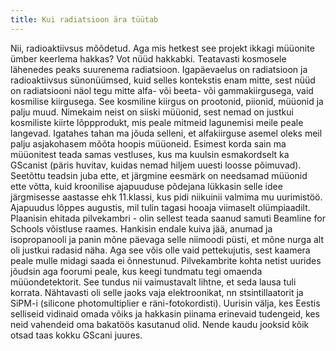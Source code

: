 ```yaml
---
title: Kui radiatsioon ära tüütab
---
```


Nii, radioaktiivsus mõõdetud. Aga mis hetkest see projekt ikkagi müüonite ümber keerlema hakkas? Vot nüüd hakkabki. Teatavasti kosmosele lähenedes peaks suurenema radiatsioon. Igapäevaelus on radiatsioon ja radioaktiivsus sünonüümsed, kuid selles kontekstis enam mitte, sest nüüd on radiatsiooni näol tegu mitte alfa- või beeta- või gammakiirgusega, vaid kosmilise kiirgusega. See kosmiline kiirgus on prootonid, piionid, müüonid ja palju muud. Nimekaim neist on siiski müüonid, sest nemad on justkui kosmiliste kiirte lõppprodukt, mis peale mitmeid lagunemisi meile peale langevad. Igatahes tahan ma jõuda selleni, et alfakiirguse asemel oleks meil palju asjakohasem mõõta hoopis müüoneid. Esimest korda sain ma müüonitest teada samas vestluses, kus ma kuulsin esmakordselt ka GScanist (päris huvitav, kuidas nemad hiljem uuesti loosse põimuvad).
Seetõttu teadsin juba ette, et järgmine eesmärk on needsamad müüonid ette võtta, kuid kroonilise ajapuuduse põdejana lükkasin selle idee järgmisesse aastasse ehk 11.klassi, kus pidi niikuinii valmima mu uurimistöö. Ajapuudus lõppes augustis, mil tulin tagasi hooaja viimaselt olümpiaadilt. Plaanisin ehitada pilvekambri - olin sellest teada saanud samuti Beamline for Schools võistluse raames. Hankisin endale kuiva jää, anumad ja isopropanooli ja panin mõne päevaga selle niimoodi püsti, et mõne nurga alt oli justkui radasid näha. Aga see võis olle vaid pettekujutis, sest kaamera peale mulle midagi saada ei õnnestunud. Pilvekambrite kohta netist uurides jõudsin aga foorumi peale, kus keegi tundmatu tegi omaenda müüondetektorit. See tundus nii vaimustavalt lihtne, et seda lausa tuli korrata. 
Nähtavasti oli selle jaoks vaja elektroonikat, nn stsintillaatorit ja SiPM-i (silicone photomultiplier e räni-fotokordisti). Uurisin välja, kes Eestis selliseid vidinaid omada võiks ja hakkasin piinama erinevaid tudengeid, kes neid vahendeid oma bakatöös kasutanud olid. Nende kaudu jooksid kõik otsad taas kokku GScani juures. 
